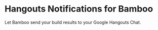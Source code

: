 # Hangouts Notifications for Bamboo

Let Bamboo send your build results to your Google Hangouts Chat.
